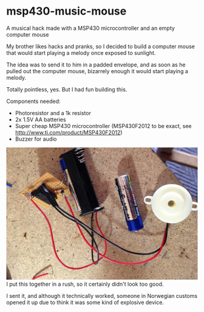 # msp430-music-mouse
A musical hack made with a MSP430 microcontroller and an empty computer mouse

My brother likes hacks and pranks, so I decided to build a computer mouse that would start playing a melody once exposed to sunlight.

The idea was to send it to him in a padded envelope, and as soon as he pulled out the computer mouse, bizarrely enough it would start playing a melody.

Totally pointless, yes. But I had fun building this.

Components needed:
* Photoresistor and a 1k resistor
* 2x 1.5V AA batteries
* Super cheap MSP430 microcontroller (MSP430F2012 to be exact, see http://www.ti.com/product/MSP430F2012)
* Buzzer for audio

<img src="https://github.com/tk512/msp430-music-mouse/blob/master/components.jpg?raw=true">
I put this together in a rush, so it certainly didn't look too good.

I sent it, and although it technically worked, someone in Norwegian customs opened it up due to think it was some kind of explosive device.
